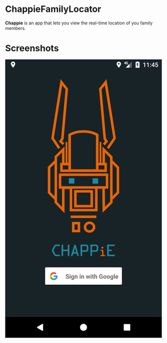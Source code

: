 # ChappieFamilyLocator
**Chappie** is an app that lets you view the real-time location of you family members.

# Screenshots
![](docs/Screenshot_1493286338.png)
